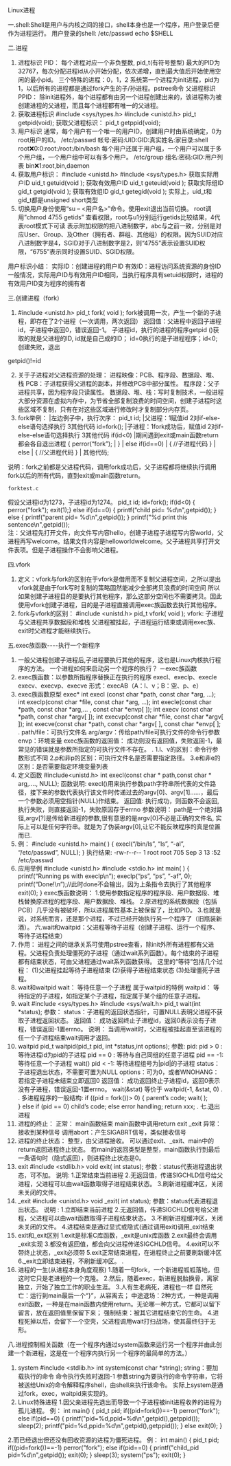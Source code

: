 Linux进程

一.shell:Shell是用户与内核之间的接口，shell本身也是一个程序，用户登录后便作为进程运行。
用户登录的shell:
	/etc/passwd
	echo $SHELL

二.进程
1. 进程标识 PID：
每个进程对应一个非负整数, pid_t(有符号整型)
最大的PID为32767，每次分配进程id从小开始分配，依次递增，直到最大值后开始使用空闲的最小pid。
三个特殊的进程：0，1，2
系统第一个进程为init进程，pid为1，以后所有的进程都是通过fork产生的子/孙进程。pstree命令
父进程标识 PPID：
除init进程外，每个进程都有由另一个进程创建出来的，该进程称为被创建进程的父进程，而且每个进程都有唯一的父进程。
2. 获取进程标识
	#include <sys/types.h>
	#include <unistd.h>
	pid_t getpid(void);
获取父进程标识：
	pid_t getppid(void);
3. 用户标识
通常，每个用户有一个唯一的用户ID，创建用户时由系统确定，0为root用户的ID。
/etc/passwd
	帐号:密码:UID:GID:真实姓名:家目录:shell
	root:x:0:0:root:/root:/bin/bash
每个用户还属于用户组，一个用户可以属于多个用户组，一个用户组中可以有多个用户。
/etc/group
	组名:密码:GID:用户列表
	bin:x:1:root,bin,daemon
4. 获取用户标识：
#include   <unistd.h>
#include   <sys/types.h>
获取实际用户ID     uid_t getuid(void );
获取有效用户ID     uid_t geteuid(void );
获取实际组ID        gid_t getgid(void );
获取有效组ID        gid_t getegid(void );
实际上，uid_t和gid_t都是unsigned short类型
5. 切换用户身份使用“su  –  <用户名>”命令。使用exit退出当前切换。
root调用”chmod 4755 getids”
	查看权限，root与u1分别运行getids比较结果，4代表root模式下可读
表示附加权限的把八进制数字，abc与之前一致，分别是对应User、Group、及Other（拥有者、群组、其他组）的权限。因为SUID对应八进制数字是4，SGID对于八进制数字是2，则“4755”表示设置SUID权限，“6755”表示同时设置SUID、SGID权限。

用户标识小结：
	实际ID：创建进程的用户ID
	有效ID：进程访问系统资源的身份ID
	一般情况，实际用户ID与有效用户ID相同，当执行程序具有setuid权限时，进程的有效用户ID变为程序的拥有者

三.创建进程（fork）
1. #include <unistd.h>
	pid_t  fork( void );
fork被调用一次，产生一个新的子进程，即存在了2个进程（一次调用，两次返回）
返回值：父进程中返回子进程id，子进程中返回0，错误返回-1。
子进程id，执行的进程的程序getpid ()获取的就是父进程的ID, id就是自己成的ID；
id=0执行的是子进程程序；id<0; 创建失败，退出

getpid()!=id

2. 关于子进程对父进程资源的处理：
进程映像：PCB、程序段、数据段、堆、栈
PCB：子进程获得父进程的副本，并修改PCB中部分属性。
程序段：父子进程共享，因为程序段只读属性。
数据段、堆、栈：写时复制技术，一般进程大部分资源在虚拟内存中，为节省全部复制浪费的时间空间，创建子进程时这些区域不复制，只有在对这些区域进行修改时才复制部分内存页。
3. fork举例：			|左边例子中，执行次序：
pid_t  id;				|父进程：1赋值id   			2对if-else-else语句选择执行  3其他代码
id=fork();             |子进程：1fork成功后，赋值id  2对if-else-else语句选择执行  3其他代码
if(id<0) 			   |期间遇到exit或main函数return都会各自退出进程
{    perror(“fork”);    |
}   				   |
else if(id==0)		    |
{   //子进程代码   }		|
else					|
{    //父进程代码   }	|
其他代码;

说明：fork之前都是父进程代码，调用fork成功后，父子进程都将继续执行调用fork以后的所有代码，直到exit或main函数return。

	forktest.c
假设父进程id为1273，子进程id为1274。
	pid_t id;
	id=fork();
	if(id<0)
	{   perror("fork");    exit(1);}
	else if(id==0)
	 {    printf(“child pid=  %d\n",getpid());  }
	      else
	  {    printf(“parent pid=  %d\n",getpid());  }
	printf("%d print this sentence\n",getpid());	
注：父进程先打开文件，向文件写内容hello，创建子进程子进程写内容world，父进程再写welcome。结果文件内容是helloworldwelcome。父子进程共享打开文件表项。但是子进程操作不会影响父进程。

四.vfork
1. 定义：vfork与fork的区别在于vfork是借用而不复制父进程空间，之所以提出vfork就是由于fork写时复制的策略固然能减少全部拷贝浪费的时间空间
所以如果创建子进程目的是要执行其他程序，那么这部分空间也不需要拷贝。因此使用vfork创建子进程，目的是子进程直接调用exec族函数去执行其他程序。
2. fork与vfork的区别：
#include <unistd.h>
pid_t  vfork( void );
vfork:
	子进程与父进程共享数据段和堆栈
	父进程被挂起，子进程运行结束或调用exec族、exit时父进程才能继续执行。

五.exec族函数----执行一个新程序
1. 一般父进程创建子进程后,子进程要执行其他的程序，这也是Linux内核执行程序的方法。
一个进程如何来启动另一个程序的执行？ －exec族函数
2. exec族函数：以参数所指程序替换正在执行的程序
execl、execlp、execle
execv、execvp、execve
形式：execAB（A：l、v；B：空、p、e）
3. exec族函数原型
exec*
int execl (const char *path, const char *arg, ...);
	int execlp(const char *file,  const char *arg, ...);
	int execle(const char *path, const char *arg,… , const char *envp[ ]);
	int execv (const char *path, const char *argv[ ]);
	int execvp(const char *file,  const char *argv[ ]);
	int execve(const char *path, const char *argv[ ], const char *envp[ ];
.
path/file：可执行文件名
arg/argv：传给path/file可执行文件的命令行参数
envp：环境变量
exec族函数的返回值：
	成功则没有返回值，失败返回-1，最常见的错误就是参数所指定的可执行文件不存在。
.
1.l、v的区别：命令行参数形式不同
2.p和非p的区别：可执行文件名是否需要指定路径。
3.e和非e的区别：是否需要指定环境变量列表
4. 定义函数
    #include<unistd.h>
    int execl(const char * path,const char * arg,...., NULL);
函数说明:
   execl()用来执行参数path字符串所代表的文件路径，接下来的参数代表执行该文件时传递过去的argv[0]、argv[1]……，最后一个参数必须用空指针(NULL)作结束。
返回值: 
   执行成功，则函数不会返回,执行失败，则直接返回-1，失败原因存于errno
参数说明：
	path是一个绝对路径,argv[?]是传给新进程的参数,很有意思的是argv[0]不必是正确的文件名, 实际上可以是任何字符串。就是为了伪装argv[0],让它不能反映程序的真是位置而已.
5. 例：
#include <unistd.h>
main( )
{
    execl(“/bin/ls”, “ls”, “-al”, “/etc/passwd”, NULL);
}
执行结果:
-rw-r--r-- 1  root  root  705  Sep 3 13 :52 /etc/passwd
6. 应用举例
#include <unistd.h>
#include <stdio.h>
int main( )
{
    printf(“Running  ps  with  execlp\n”);
    execlp(“ps”,  “ps”,  “-af”,  0);
    printf(“Done!\n”);//此时done不会输出，因为上条指令去执行了其他程序
    exit(0);
}
exec族函数说明：
	1.使用参数指定程序的程序段、用户数据段、堆栈替换原进程的程序段、用户数据段、堆栈。
	2.原进程的系统数据段（包括PCB）几乎没有被破坏，所以进程属性基本上被保留了，比如PID。
	3.也就是说，对系统而言，还是那个进程，不过已经开始执行另一个程序了（旧瓶装新酒）。 
六.wait和waitpid：父进程等待子进程（创建子进程、运行一个程序、等待子进程结束）
1. 作用：
进程之间的继承关系可使用pstree查看，除init外所有进程都有父进程。父进程负责处理僵死的子进程（通过wait系列函数）。每个结束的子进程都有结束状态，可由父进程通过wait系列函数获得。
这里的“等待”包括几个过程：
(1)父进程挂起等待子进程结束
(2)获得子进程结束状态
(3)处理僵死子进程。
2. wait和waitpid
wait：
	等待任意一个子进程
	属于waitpid的特例
waitpid：
	等待指定的子进程，如指定某个子进程，指定属于某个组的任意子进程。
3. wait
#include <sys/types.h>
#include <sys/wait.h>
 pid_t wait(int *status);
参数：
	status：子进程的返回状态指针，可置NULL表明父进程不获取子进程返回状态。
返回值：
	成功返回终止子进程id，返回0表示没有子进程，错误返回-1置errno。
说明：
	当调用wait时，父进程被挂起直至该进程的任一个子进程结束wait调用才返回。
4. waitpid
pid_t waitpid(pid_t pid, int *status,int options);
参数:
	pid:
		pid  >  0 : 等待进程id为pid的子进程
		pid == 0 : 等待与自己同组的任意子进程
		pid == -1: 等待任意一个子进程 wait()
		pid  <  -1: 等待进程组号为|pid|的子进程
	status：子进程退出状态，不需要可置为NULL
	options：可为0，或者WNOHANG：若指定子进程未结束立即返回0
返回值：
	成功返回终止子进程id，返回0表示没有子进程，错误返回-1置errno。
wait(&stat) 等价于 waitpid(-1, &stat, 0)
.
.
多进程程序的一般结构:
      if ((pid = fork())> 0)
      {
           parent’s code;
           wait( );    
       }
       else if (pid == 0)
            child’s code;
       else
            error handling;
       return xxx;
.
七.退出进程
1. 进程的终止：
正常：
	main函数结束
	main函数中调用return
	exit
	_exit
异常：
	接收到某种信号
	调用abort：产生SIGABRT信号，类似接收信号
2. 进程的终止状态：
整型，由父进程接收。
可以通过exit、_exit、main中的return返回进程终止状态。
若main的返回类型是整型，main函数执行到最后一条语句时（隐式返回），则进程终止状态是0。
3. exit
#include <stdlib.h> 
 void exit( int status);
参数：status代表进程退出状态，可不加。
说明:
	1.正常结束当前进程
	2.无返回值，传递SIGCHLD信号给父进程，父进程可以由wait函数取得子进程结束状态。 
	3.刷新进程缓冲区，关闭未关闭的文件。
4. _exit
#include <unistd.h> 
 void _exit( int status);
参数：status代表进程退出状态。
说明 :
	1.立即结束当前进程
	2.无返回值，传递SIGCHLD信号给父进程，父进程可以由wait函数取得子进程结束状态。 
	3.不刷新进程缓冲区，关闭未关闭的文件。
	4.进程结束是通过显式或隐式(通过调用exit)调用_exit结束
5. exit和_exit区别
1.exit是标准C库函数，_exit是unix库函数
2.exit最终会调用_exit实现
3.都没有返回值，都会向父进程传递SIGCHLD信号。
4.exit可以不带终止状态，_exit必须带
5.exit正常结束进程，在进程终止之前要刷新缓冲区
6._exit立即结束进程，不刷新缓冲区。
.
6. 进程的一生(从进程本身角度观察)
1.随着一句fork，一个新进程呱呱落地，但这时它只是老进程的一个克隆。
2.然后，随着exec，新进程脱胎换骨，离家独立，开始了独立工作的职业生涯。
3.人有生老病死，进程也一样
自然死亡：运行到main最后一个“}”，从容离去；
中途退场：2种方式，一种是调用exit函数，一种是在main函数内使用return。无论哪一种方式，它都可以留下留言，放在返回值里保留下来；
强制结束：被其它进程结束它的生命。
4.进程死掉以后，会留下一个空壳，父进程调用wait打扫战场，使其最终归于无形。

八.进程控制相关函数（在一个程序内通过system函数来运行另一个程序并由此创建一个新进程，这是在一个程序内执行另一个程序的最简单的方法。）
1. system
#include <stdlib.h>
int system(const char *string);
	string：要加载执行的命令
命令执行失败时返回-1
参数string为要执行的命令字符串，它将被送给Unix的命令解释程序shell，由shell来执行该命令。
实际上system是通过fork，exec，waitpid来实现的。
2. Linux特殊进程
1.因父亲进程先退出而导致一个子进程被init进程收养的进程为孤儿进程。
例：
int main()
{
	pid_t pid;
	if((pid=fork())==-1)
		perror("fork");
	else if(pid==0)
	{
		printf("pid=%d,ppid=%d\n",getpid(),getppid());
		sleep(2);
		printf("pid=%d,ppid=%d\n",getpid(),getppid());
	}
	else
	exit(0);
}

2.而已经退出但还没有回收资源的进程为僵死进程。 
例：
int main()
{
	pid_t pid;
	if((pid=fork())==-1)
		perror("fork");
	else if(pid==0)
	{
		printf("child_pid pid=%d\n",getpid());
		exit(0);
	}
	sleep(3);
	system("ps");
	exit(0);
}
